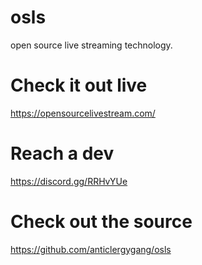# osls

open source live streaming technology.

# Check it out live

https://opensourcelivestream.com/

# Reach a dev

https://discord.gg/RRHvYUe

# Check out the source

https://github.com/anticlergygang/osls